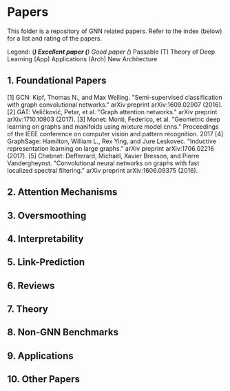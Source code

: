 # Papers


This folder is a repository of GNN related papers. Refer to the index (below) for a list and rating of the papers.

Legend:
(***)  Excellent paper
(**)   Good paper
(*)    Passable
(T)    Theory of Deep Learning
(App)  Applications
(Arch) New Architecture


## 1. Foundational Papers

[1] GCN: Kipf, Thomas N., and Max Welling. "Semi-supervised classification with graph convolutional networks." arXiv preprint arXiv:1609.02907 (2016).
[2] GAT: Veličković, Petar, et al. "Graph attention networks." arXiv preprint arXiv:1710.10903 (2017).
[3] Monet: Monti, Federico, et al. "Geometric deep learning on graphs and manifolds using mixture model cnns." Proceedings of the IEEE conference on computer vision and pattern recognition. 2017
[4] GraphSage: Hamilton, William L., Rex Ying, and Jure Leskovec. "Inductive representation learning on large graphs." arXiv preprint arXiv:1706.02216 (2017).
[5] Chebnet: Defferrard, Michaël, Xavier Bresson, and Pierre Vandergheynst. "Convolutional neural networks on graphs with fast localized spectral filtering." arXiv preprint arXiv:1606.09375 (2016).

## 2. Attention Mechanisms


## 3. Oversmoothing

## 4. Interpretability

## 5. Link-Prediction

## 6. Reviews

## 7. Theory

## 8. Non-GNN Benchmarks

## 9. Applications


## 10. Other Papers

